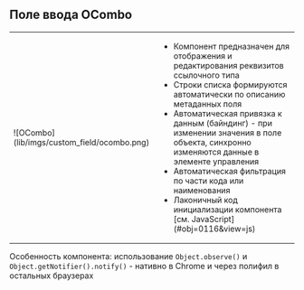 ## Поле ввода OCombo 
<table>
    <tr>
        <td>![OCombo](lib/imgs/custom_field/ocombo.png)</td>
        <td><ul>
	        <li>Компонент предназначен для отображения и редактирования реквизитов ссылочного типа</li>
	        <li>Строки списка формируются автоматически по описанию метаданных поля</li>
	        <li>Автоматическая привязка к данным (байндинг) - при изменении значения в поле объекта, синхронно изменяются данные в элементе управления</li>
	        <li>Автоматическая фильтрация по части кода или наименования</li>
	        <li>Лаконичный код инициализации компонента [см. JavaScript](#obj=0116&view=js)</li>
	        </ul>
        </td>
    </tr>
</table>

Особенность компонента: использование `Object.observe()` и `Object.getNotifier().notify()` - нативно в Chrome и через полифил в остальных браузерах